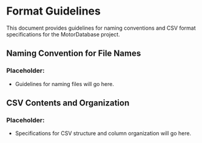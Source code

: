 # Format Guidelines

This document provides guidelines for naming conventions and CSV format specifications for the MotorDatabase project.

## Naming Convention for File Names

### Placeholder:
- Guidelines for naming files will go here.

## CSV Contents and Organization

### Placeholder:
- Specifications for CSV structure and column organization will go here.


